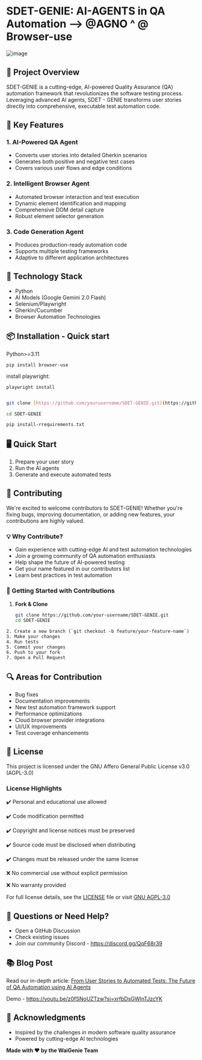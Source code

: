 # SDET-GENIE: AI-AGENTS in QA Automation --> @AGNO ^ @ Browser-use

![image](https://github.com/user-attachments/assets/87ecb2a9-0638-4dee-b630-74aed4e95326)


## 🚀 Project Overview

SDET-GENIE is a cutting-edge, AI-powered Quality Assurance (QA) automation framework that revolutionizes the software testing process. Leveraging advanced AI agents, SDET - GENIE transforms user stories directly into comprehensive, executable test automation code.

## 🌟 Key Features

### 1. AI-Powered QA Agent

- Converts user stories into detailed Gherkin scenarios
- Generates both positive and negative test cases
- Covers various user flows and edge conditions

### 2. Intelligent Browser Agent

- Automated browser interaction and test execution
- Dynamic element identification and mapping
- Comprehensive DOM detail capture
- Robust element selector generation

### 3. Code Generation Agent

- Produces production-ready automation code
- Supports multiple testing frameworks
- Adaptive to different application architectures

## 🔧 Technology Stack

- Python
- AI Models (Google Gemini 2.0 Flash)
- Selenium/Playwright
- Gherkin/Cucumber
- Browser Automation Technologies

## 📦 Installation - Quick start

Python>=3.11

```shell
pip install browser-use
```

install playwright:

```shell
playwright install
```

```bash

git clone [https://github.com/yourusername/SDET-GENIE.git](https://github.com/WaiGenie/SDET-GENIE.git)

cd SDET-GENIE

pip install-rrequirements.txt

```

## 🖥️ Quick Start

1. Prepare your user story
2. Run the AI agents
3. Generate and execute automated tests

## 🤝 Contributing

We're excited to welcome contributors to SDET-GENIE! Whether you're fixing bugs, improving documentation, or adding new features, your contributions are highly valued.

### 💡 Why Contribute?

- Gain experience with cutting-edge AI and test automation technologies
- Join a growing community of QA automation enthusiasts
- Help shape the future of AI-powered testing
- Get your name featured in our contributors list
- Learn best practices in test automation

### 🚀 Getting Started with Contributions

1. **Fork & Clone**
   ```bash
   git clone https://github.com/your-username/SDET-GENIE.git
   cd SDET-GENIE
   ```

```
2. Create a new branch (`git checkout -b feature/your-feature-name`)
3. Make your changes
4. Run tests
5. Commit your changes
6. Push to your fork
7. Open a Pull Request
```

## 🔍 Areas for Contribution

- Bug fixes
- Documentation improvements
- New test automation framework support
- Performance optimizations
- Cloud browser provider integrations
- UI/UX improvements
- Test coverage enhancements

## 📄 License

This project is licensed under the GNU Affero General Public License v3.0 (AGPL-3.0)

### License Highlights

✔️ Personal and educational use allowed

✔️ Code modification permitted

✔️ Copyright and license notices must be preserved

✔️ Source code must be disclosed when distributing

✔️ Changes must be released under the same license

❌ No commercial use without explicit permission

❌ No warranty provided

For full license details, see the [LICENSE](LICENSE) file or visit [GNU AGPL-3.0](https://www.gnu.org/licenses/agpl-3.0.en.html)

## 🤔 Questions or Need Help?

- Open a GitHub Discussion
- Check existing issues
- Join our community Discord - https://discord.gg/QqF68r39

## 📚 Blog Post

Read our in-depth article: [From User Stories to Automated Tests: The Future of QA Automation using AI Agents](https://medium.com/@honeyricky1m3/from-user-stories-to-automated-tests-the-future-of-qa-automation-using-ai-agents-cfe7fe878954)

Demo - https://youtu.be/z0fSNoUZTzw?si=xrfbDsGWlnTJzcYK

## 🌈 Acknowledgments

- Inspired by the challenges in modern software quality assurance
- Powered by cutting-edge AI technologies



**Made with ❤️ by the WaiGenie Team**







